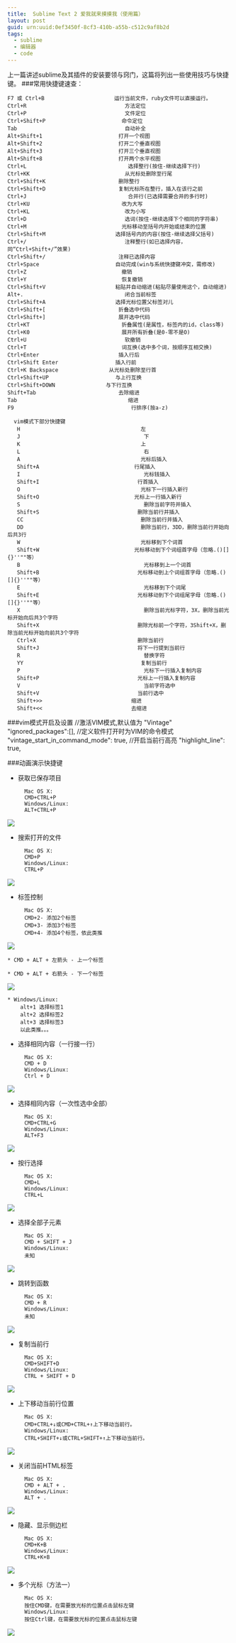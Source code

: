 ```yaml
---
title:  Sublime Text 2 爱我就来摸摸我（使用篇）
layout: post
guid: urn:uuid:0ef3450f-8cf3-410b-a55b-c512c9af8b2d
tags:
  - sublime
  - 编辑器
  - code
---
```


上一篇讲述sublime及其插件的安装要领与窍门，这篇将列出一些使用技巧与快捷键。
###常用快捷键速查：
	
	F7 或 Ctrl+B                      运行当前文件，ruby文件可以直接运行。
	Ctrl+R                               方法定位
	Ctrl+P                               文件定位
	Ctrl+Shift+P                        命令定位
	Tab                                  自动补全
	Alt+Shift+1                        打开一个视图
	Alt+Shift+2                        打开二个垂直视图
	Alt+Shift+3                        打开三个垂直视图
	Alt+Shift+8                        打开两个水平视图
	Ctrl+L                                选择整行(按住-继续选择下行)
	Ctrl+KK                              从光标处删除至行尾
	Ctrl+Shift+K                       删除整行
	Ctrl+Shift+D                       复制光标所在整行，插入在该行之前
	Ctrl+J                                合并行(已选择需要合并的多行时)
	Ctrl+KU                             改为大写
	Ctrl+KL                              改为小写
	Ctrl+D                               选词(按住-继续选择下个相同的字符串)
	Ctrl+M                              光标移动至括号内开始或结束的位置
	Ctrl+Shift+M                      选择括号内的内容(按住-继续选择父括号)
	Ctrl+/                               注释整行(如已选择内容，同“Ctrl+Shift+/”效果)
	Ctrl+Shift+/                       注释已选择内容
	Ctrl+Space                        自动完成(win与系统快捷键冲突，需修改)
	Ctrl+Z                              撤销
	Ctrl+Y                              恢复撤销
	Ctrl+Shift+V                      粘贴并自动缩进(粘贴尽量使用这个，自动缩进)
	Alt+.                                闭合当前标签
	Ctrl+Shift+A                      选择光标位置父标签对儿
	Ctrl+Shift+[                       折叠选中代码
	Ctrl+Shift+]                       展开选中代码
	Ctrl+KT                             折叠属性(是属性，标签内的id，class等)
	Ctrl+K0                             展开所有折叠(是0-零不是O)
	Ctrl+U                               软撤销
	Ctrl+T                              词互换(选中多个词，按顺序互相交换)
	Ctrl+Enter                         插入行后
	Ctrl+Shift Enter                  插入行前
	Ctrl+K Backspace                从光标处删除至行首
	Ctrl+Shift+UP                     与上行互换
	Ctrl+Shift+DOWN                与下行互换
	Shift+Tab                          去除缩进
	Tab                                   缩进
	F9                                     行排序(按a-z)

      vim模式下部分快捷键
       H                                      左
       J                                       下
       K                                      上
       L                                       右
       A                                      光标后插入
       Shift+A                              行尾插入
       I                                       光标钱插入
       Shift+I                               行首插入
       O                                      光标下一行插入新行
       Shift+O                              光标上一行插入新行
       S                                       删除当前字符并插入
       Shift+S                               删除当前行并插入
       CC                                     删除当前行并插入
       DD                                     删除当前行，3DD，删除当前行开始向后共3行
       W                                      光标移到下个词首
       Shift+W                              光标移动到下个词组首字母（忽略.()[]{}''""等）
       B                                       光标移到上一个词首
       Shift+B                               光标移动到上个词组首字母（忽略.()[]{}''""等）
       E                                       光标移到下个词尾
       Shift+E                               光标移动到下个词组尾字母（忽略.()[]{}''""等）
       X                                       删除当前光标字符，3X，删除当前光标开始向后共3个字符
       Shift+X                               删除光标前一个字符，3Shift+X，删除当前光标开始向前共3个字符
       Ctrl+X                                删除当前行
       Shift+J                               将下一行提到当前行
       R                                       替换字符
       YY                                     复制当前行
       P                                       光标下一行插入复制内容
       Shift+P                               光标上一行插入复制内容
       V                                       当前字符选中
       Shift+V                               当前行选中
       Shift+>>                            缩进
       Shift+<<                            去缩进

###vim模式开启及设置
       //激活VIM模式,默认值为 "Vintage"
       "ignored_packages":[],
       //定义软件打开时为VIM的命令模式
       "vintage_start_in_command_mode": true,
       //开启当前行高亮
       "highlight_line": true,

###动画演示快捷键

* 获取已保存项目
		
		Mac OS X:
		CMD+CTRL+P
		Windows/Linux:
		ALT+CTRL+P
![](/media/files/2014/11/27/1.jpeg)

* 搜索打开的文件

		Mac OS X:
		CMD+P
		Windows/Linux:
		CTRL+P
![](/media/files/2014/11/27/2.png)

* 标签控制

		Mac OS X:
		CMD+2- 添加2个标签
		CMD+3- 添加3个标签
		CMD+4- 添加4个标签，依此类推
![](/media/files/2014/11/27/3.gif)
	
	* CMD + ALT + 左箭头 - 上一个标签
	
	* CMD + ALT + 右箭头 - 下一个标签
![](/media/files/2014/11/27/4.gif)

	* Windows/Linux:
		alt+1 选择标签1
		alt+2 选择标签2
		alt+3 选择标签3
		以此类推。。。

* 选择相同内容（一行接一行）

		Mac OS X:
		CMD + D
		Windows/Linux:
		Ctrl + D
![](/media/files/2014/11/27/5.gif)

* 选择相同内容（一次性选中全部）

		Mac OS X:
		CMD+CTRL+G
		Windows/Linux:
		ALT+F3
![](/media/files/2014/11/27/6.gif)

* 按行选择

		Mac OS X:
		CMD+L
		Windows/Linux:
		CTRL+L
![](/media/files/2014/11/27/7.gif)

* 选择全部子元素

		Mac OS X:
		CMD + SHIFT + J
		Windows/Linux:
		未知
![](/media/files/2014/11/27/8.gif)

* 跳转到函数

		Mac OS X:
		CMD + R
		Windows/Linux:
		未知
![](/media/files/2014/11/27/9.gif)

* 复制当前行

		Mac OS X:
		CMD+SHIFT+D
		Windows/Linux:
		CTRL + SHIFT + D
![](/media/files/2014/11/27/10.gif)

* 上下移动当前行位置

		Mac OS X:
		CMD+CTRL+↓或CMD+CTRL+↑上下移动当前行。
		Windows/Linux:
		CTRL+SHIFT+↓或CTRL+SHIFT+↑上下移动当前行。

![](/media/files/2014/11/27/11.gif)

* 关闭当前HTML标签

		Mac OS X:
		CMD + ALT + .
		Windows/Linux:
		ALT + .
![](/media/files/2014/11/27/12.gif)

* 隐藏、显示侧边栏

		Mac OS X:
		CMD+K+B
		Windows/Linux:
		CTRL+K+B
![](/media/files/2014/11/27/13.gif)

* 多个光标（方法一）

		Mac OS X:
		按住CMD键，在需要放光标的位置点击鼠标左键
		Windows/Linux:
		按住Ctrl键，在需要放光标的位置点击鼠标左键
![](/media/files/2014/11/27/14.gif)




